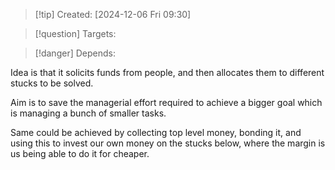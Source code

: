 
>[!tip] Created: [2024-12-06 Fri 09:30]

>[!question] Targets: 

>[!danger] Depends: 

Idea is that it solicits funds from people, and then allocates them to different stucks to be solved.

Aim is to save the managerial effort required to achieve a bigger goal which is managing a bunch of smaller tasks.  

Same could be achieved by collecting top level money, bonding it, and using this to invest our own money on the stucks below, where the margin is us being able to do it for cheaper.